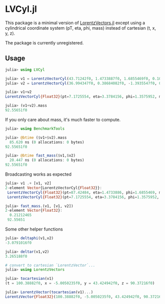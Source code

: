 # LVCyl.jl

This package is a minimal version of [LorentzVectors.jl](https://github.com/JLTastet/LorentzVectors.jl) except using
a cylindrical coordinate system (pT, eta, phi, mass) instead of cartesian (t, x, y, z).

The package is currently unregistered.

## Usage

```julia
julia> using LVCyl

julia> v1 = LorentzVectorCyl(43.71242f0, 1.4733887f0, 1.6855469f0, 0.10571289f0)
julia> v2 = LorentzVectorCyl(36.994347f0, 0.38684082f0, -1.3935547f0, 0.10571289f0)

julia> v1+v2
LorentzVectorCyl{Float32}(pt=7.1725554, eta=3.3784156, phi=1.3575952, mass=92.55651)

julia> (v1+v2).mass
92.55651f0
```

If you only care about mass, it's much faster to compute.

```julia
julia> using BenchmarkTools

julia> @btime ($v1+$v2).mass
  85.620 ns (0 allocations: 0 bytes)
92.55651f0

julia> @btime fast_mass($v1,$v2)
  20.447 ns (0 allocations: 0 bytes)
92.55651f0
```

Broadcasting works as expected

```julia
julia> v1 .+ [v1, v2]
2-element Vector{LorentzVectorCyl{Float32}}:
 LorentzVectorCyl{Float32}(pt=87.42484, eta=1.4733886, phi=1.6855469, mass=0.20728905)
 LorentzVectorCyl{Float32}(pt=7.1725554, eta=3.3784156, phi=1.3575952, mass=92.55651)

julia> fast_mass.(v1, [v1, v2])
2-element Vector{Float32}:
  0.21212465
 92.55651
```

Some other helper functions

```julia
julia> deltaphi(v1,v2)
-3.0791016f0

julia> deltar(v1,v2)
3.265188f0

# convert to cartesian `LorentzVector`...
julia> using LorentzVectors

julia> tocartesian(v1)
(t = 100.38882f0, x = -5.0050235f0, y = 43.424942f0, z = 90.37216f0)

julia> LorentzVector(tocartesian(v1)...) 
LorentzVector{Float32}(100.38882f0, -5.0050235f0, 43.424942f0, 90.37216f0)
```
